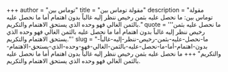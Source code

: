 +++
author = "توماس بين"
title = "مقولة توماس بين"
description = "مقولة توماس بين: ما نحصل عليه بثمن رخيص ننظر إليه غالباً بدون اهتمام أما ما نحصل عليه بالثمن الغالي فهو وحده الذي يستحق الاهتمام والتكريم."
quote = '''ما نحصل عليه بثمن رخيص ننظر إليه غالباً بدون اهتمام أما ما نحصل عليه بالثمن الغالي فهو وحده الذي يستحق الاهتمام والتكريم.''' 
slug = "ما-نحصل-عليه-بثمن-رخيص-ننظر-إليه-غالباً-بدون-اهتمام-أما-ما-نحصل-عليه-بالثمن-الغالي-فهو-وحده-الذي-يستحق-الاهتمام-والتكريم"
+++
ما نحصل عليه بثمن رخيص ننظر إليه غالباً بدون اهتمام أما ما نحصل عليه بالثمن الغالي فهو وحده الذي يستحق الاهتمام والتكريم.

